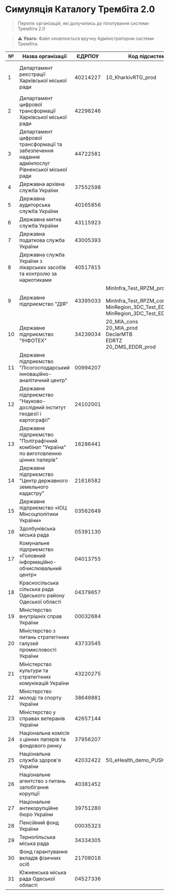# Симуляція Каталогу Трембіта 2.0

> Перелік організацій, які долучились до пілотування системи Трембіта 2.0

> ⚠️ **Увага:** Файл оновлюється вручну Адміністратором системи Трембіта.

| №  | Назва організації                                                                               | ЄДРПОУ     | Код підсистеми     | Код сервісу |
|----|-------------------------------------------------------------------------------------------------|------------|--------------------|-------------|
| 1  | Департамент реєстрації Харківської міської ради                                                 | 40214227   | 10_KharkivRTG_prod | CertResult <br> InfMsgReceiver <br> GetPersData <br> InfMsgResult <br> DmsToOtgReg           |
| 2  | Департамент цифрової трансформації Харківської міської ради                                     | 42298246   |                |             |
| 3  | Департамент цифрової трансформації та забезпечення надання адмінпослуг Рівненської міської ради | 44722581   |                |             |
| 4  | Державна архівна служба України                                                                 | 37552598   |                |             |
| 5  | Державна аудиторська служба України                                                             | 40165856   |                |             |
| 6  | Державна митна служба України                                                                   | 43115923   |                |             |
| 7  | Державна податкова служба України                                                               | 43005393   |                |             |
| 8  | Державна служба України з лікарських засобів та контролю за наркотиками                         | 40517815   |                |             |
| 9  | Державне підприємство "ДІЯ"                                                                     | 43395033   | MinInfra_Test_RPZM_prod <br> <br> MinInfra_Test_RPZM_cons <br> MinRegion_3DC_Test_EDESSB_cons <br> MinRegion_3DC_Test_EDESSB_prod | startBp <br> getInfo <br> srtartBp  <br> <br> <br>           |
| 10 | Державне підприємство "ІНФОТЕХ"                                                                 | 34239034   | 20_MIA_cons <br> 20_MIA_prod <br> DeclarMTB <br> EDRTZ <br> 20_DMS_EDDR_prod|             |
| 11 | Державне підприємство "Лісогосподарський інноваційно-аналітичний центр"                         | 00994207   |                |             |
| 12 | Державне підприємство "Науково-дослідний інститут геодезії і картографії"                       | 24102001   |                |             |
| 13 | Державне підприємство "Поліграфічний комбінат "Україна" по виготовленню цінних паперів"         | 16286441   |                |             |
| 14 | Державне підприємство "Центр державного земельного кадастру"                                    | 21616582   |                |             |
| 15 | Державне підприємство «ІОЦ Мінсоцполітики України»                                              | 03562649   |                |             |
| 16 | Здолбунівська міська рада                                                                       | 05391130   |                |             |
| 17 | Комунальне підприємство «Головний інформаційно-обчислювальний центр»                            | 04013755   |                |             |
| 18 | Красносільська сільська рада Одеського району Одеської області                                  | 04379657   |                |             |
| 19 | Міністерство внутрішніх справ України                                                           | 00032684   |                |             |
| 20 | Міністерство з питань стратегічних галузей промисловості України                                | 43733545   |                |             |
| 21 | Міністерство культури та стратегічних комунікацій України                                       | 43220275   |                |             |
| 22 | Міністерство молоді та спорту України                                                           | 38649881   |                |             |
| 23 | Міністерство у справах ветеранів України                                                        | 42657144   |                |             |
| 24 | Національна комісія з цінних паперів та фондового ринку                                         | 37956207   |                |             |
| 25 | Національна служба здоров'я України                                                             | 42032422   |  50_eHealth_demo_PUSH |             |
| 26 | Національне агентство з питань запобігання корупції                                             | 40381452   |                |             |
| 27 | Національне антикорупційне бюро України                                                         | 39751280   |                |             |
| 28 | Пенсійний фонд України                                                                          | 00035323   |                |             |
| 29 | Тернопільська міська рада                                                                       | 34334305   |                |             |
| 30 | Фонд гарантування вкладів фізичних осіб                                                         | 21708016   |                |             |
| 31 | Южненська міська рада Одеської області                                                          | 04527336   |                |             |
